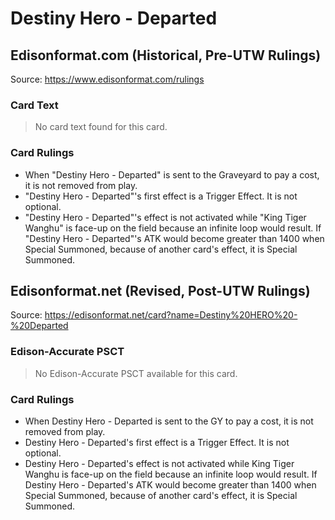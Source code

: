 # Destiny Hero - Departed

## Edisonformat.com (Historical, Pre-UTW Rulings)

Source: https://www.edisonformat.com/rulings

### Card Text

> No card text found for this card.

### Card Rulings

*   When "Destiny Hero - Departed" is sent to the Graveyard to pay a cost, it is not removed from play.
*   "Destiny Hero - Departed"'s first effect is a Trigger Effect. It is not optional.
*   "Destiny Hero - Departed"'s effect is not activated while "King Tiger Wanghu" is face-up on the field because an infinite loop would result. If "Destiny Hero - Departed"'s ATK would become greater than 1400 when Special Summoned, because of another card's effect, it is Special Summoned.

## Edisonformat.net (Revised, Post-UTW Rulings)

Source: https://edisonformat.net/card?name=Destiny%20HERO%20-%20Departed

### Edison-Accurate PSCT

> No Edison-Accurate PSCT available for this card.

### Card Rulings

*   When Destiny Hero - Departed is sent to the GY to pay a cost, it is not removed from play.
*   Destiny Hero - Departed's first effect is a Trigger Effect. It is not optional.
*   Destiny Hero - Departed's effect is not activated while King Tiger Wanghu is face-up on the field because an infinite loop would result. If Destiny Hero - Departed's ATK would become greater than 1400 when Special Summoned, because of another card's effect, it is Special Summoned.
            